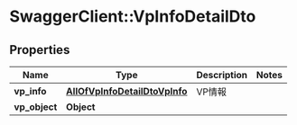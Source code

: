 # SwaggerClient::VpInfoDetailDto

## Properties
Name | Type | Description | Notes
------------ | ------------- | ------------- | -------------
**vp_info** | [**AllOfVpInfoDetailDtoVpInfo**](AllOfVpInfoDetailDtoVpInfo.md) | VP情報 | 
**vp_object** | **Object** |  | 

